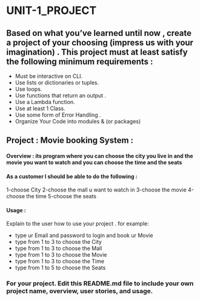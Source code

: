 # UNIT-1_PROJECT

## Based on what you’ve learned until now , create a project of your choosing (impress us with your imagination) . This project must at least satisfy the following minimum requirements :

- Must be interactive on CLI.
- Use lists or dictionaries or tuples. 
- Use loops.
- Use functions that return an output . 
- Use a Lambda function.
- Use at least 1 Class.
- Use some form of Error Handling .
- Organize Your Code into modules & (or packages)

##  Project :  Movie booking System :

#### Overview : its program where you can choose the city you live in and the movie you want to watch and you can choose the time and the seats 

#### As a customer I should be able to do the following :
1-choose City
2-choose the mall u want to watch in
3-choose the movie 
4-choose the time
5-choose the seats



#### Usage :
 Explain to the user how to use your project . 
 for example:
 - type ur Email and password to login and book ur Movie
 - type from 1 to 3 to choose the City
 - type from 1 to 3 to choose the Mall
 - type from 1 to 3 to choose the Movie
 - type from 1 to 3 to choose the Time
 - type from 1 to 5 to choose the Seats


### For your project. Edit this README.md file to include your own project name,  overview, user stories, and usage. 
